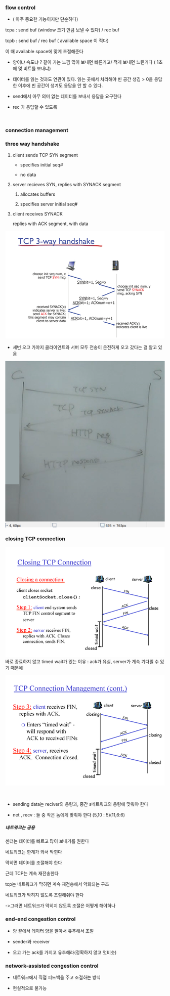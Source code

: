 ### flow control

- ( 아주 중요한 기능이지만 단순하다)

tcpa : send buf (window 크기 만큼 보낼 수 있다)  /   rec buf

tcpb : send buf  /   rec buf ( available space 이 적다)

이 때 available space에 맞게 조절해준다

- 양이냐 속도냐 ? 같이 가는 느낌 많이 보내면 빠른거고/ 적게 보내면 느린거다 ( 1초에 몇 비트를 보내냐)

- 데이터를 읽는 것과도 연관이 있다. 읽는 곳에서 처리해야 빈 공간 생김 > 0을 응답한 이후에 빈 공간이 생겨도 응답을 안 할 수 있다.

- send에서 아무 의미 없는 데이터를 보내서 응답을 요구한다

- rec 가 응답할 수 있도록

    

### connection management

### three way handshake

1) client sends TCP SYN segment
   
   - specifies initial seq#
   
   - no data

2) server recieves SYN, replies with SYNACK segment
   
   1) allocates buffers
   
   2) specifies server initial seq#

3) client receives SYNACK
   
   replies with ACK segment, with data

![](20230408_네트워크7_전송3_assets/2023-04-08-13-49-47-image.png)

- 세번 오고 가야지 클라이언트와 서버 모두 전송이 온전하게 오고 갔다는 걸 알고 있음

![](20230408_네트워크7_전송3_assets/2023-04-08-13-53-32-image.png)

### closing TCP connection

![](20230408_네트워크7_전송3_assets/2023-04-08-13-54-40-image.png)
바로 종료하지 않고 timed wait가 있는 이유 : ack가 유실, server가 계속 기다릴 수 있기 때문에

![](20230408_네트워크7_전송3_assets/2023-04-08-13-54-48-image.png)

    

- sending data는 reciver의 용량과, 중간 s네트워크의 용량에 맞춰야 한다

- net ,  recv : 둘 중 작은 놈에게 맞춰야 한다 (5,10 : 5)(11,6:6)

##### 네트워크는 공용

센더는 데이터를 빠르고 많이 보내기를 원한다

네트워크는 한계가 와서 막힌다

막히면 데이터를 조절해야 한다

근데 TCP는 계속 재전송한다

tcp는 네트워크가 막히면 계속 재전송해서 악화되는 구조

네트워크가 막히지 않도록 조절해줘야 한다

->그러면 네트워크가 막히지 않도록 조절은 어떻게 해야하나

### end-end congestion control

- 양 끝에서 데이터 양을 알아서 유추해서 조절

- sender와 receiver

- 오고 가는 ack를 가지고 유추해라(정확하지 않고 엇비슷)

### network-assisted congestion control

- 네트워크에서 직접 피드백을 주고 조절하는 방식

- 현실적으로 불가능
